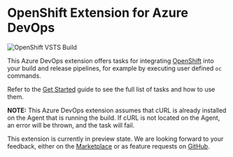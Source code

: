 # OpenShift Extension for Azure DevOps

![OpenShift VSTS Build](https://github.com/redhat-developer/openshift-vsts/workflows/OpenShift%20VSTS%20CI/badge.svg?branch=master)

This Azure DevOps extension offers tasks for integrating [OpenShift](https://github.com/openshift/origin) into your build and release pipelines, for example by executing user defined `oc` commands.

Refer to the [Get Started](https://github.com/redhat-developer/openshift-vsts/blob/master/docs/getting-started.md) guide to see the full list of tasks and how to use them.

**NOTE:** This Azure DevOps extension assumes that cURL is already installed on the Agent that is running the build. If cURL is not located on the Agent, an error will be thrown, and the task will fail.

This extension is currently in preview state. 
We are looking forward to your feedback, either on the [Marketplace](https://marketplace.visualstudio.com/items?itemName=redhat.openshift-vsts#review-details) or as feature requests on [GitHub](https://github.com/redhat-developer/openshift-vsts/issues).
